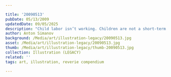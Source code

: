 ```yaml
---

title: '20090513'
pubDate: 05/13/2009
updatedDate: 09/05/2025
description: "Child labor isn’t working. Children are not a short-term resource for immediate economic relief and their education is an investment in their country’s (and family’s) future. (Immediate Retrospective: should have thought this one through a little longer and drank less beer.)"
author: Anton Simanov
background: /Media/art/illustration-legacy/20090513.jpg
asset: /Media/art/illustration-legacy/20090513.jpg
thumb: /Media/art/illustration-legacy/thumb-20090513.jpg
collection: Illustration (LEGACY)
related: ''
tags: art, illustration, reverie compendium

---
```


